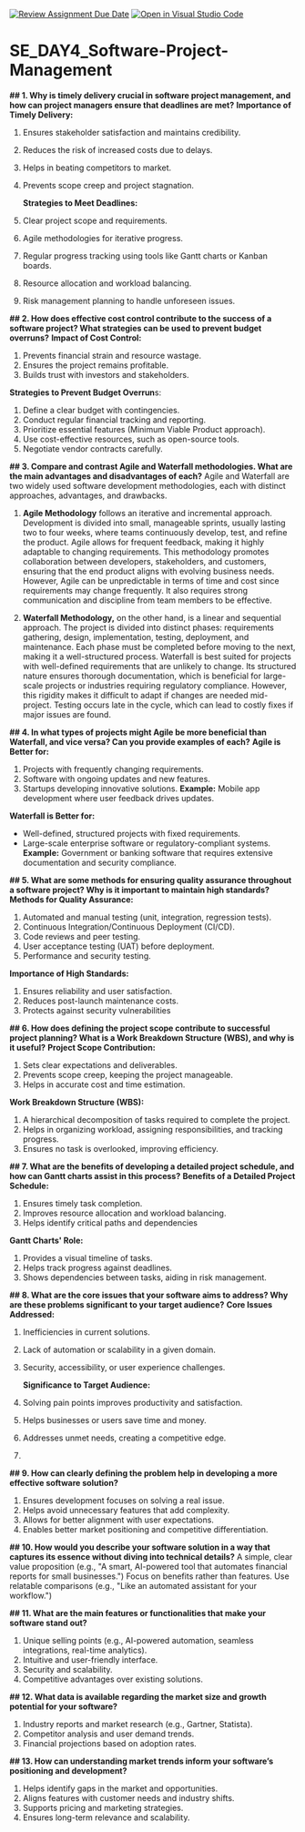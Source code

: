 [![Review Assignment Due Date](https://classroom.github.com/assets/deadline-readme-button-22041afd0340ce965d47ae6ef1cefeee28c7c493a6346c4f15d667ab976d596c.svg)](https://classroom.github.com/a/9pw6JKcu)
[![Open in Visual Studio Code](https://classroom.github.com/assets/open-in-vscode-2e0aaae1b6195c2367325f4f02e2d04e9abb55f0b24a779b69b11b9e10269abc.svg)](https://classroom.github.com/online_ide?assignment_repo_id=18456393&assignment_repo_type=AssignmentRepo)
# SE_DAY4_Software-Project-Management
**## 1. Why is timely delivery crucial in software project management, and how can project managers ensure that deadlines are met?**
**Importance of Timely Delivery:**
1. Ensures stakeholder satisfaction and maintains credibility.
2. Reduces the risk of increased costs due to delays.
3. Helps in beating competitors to market.
4. Prevents scope creep and project stagnation.
   
   **Strategies to Meet Deadlines:**

1. Clear project scope and requirements.
2. Agile methodologies for iterative progress.
3. Regular progress tracking using tools like Gantt charts or Kanban boards.
4. Resource allocation and workload balancing.
5. Risk management planning to handle unforeseen issues.
   
**## 2. How does effective cost control contribute to the success of a software project? What strategies can be used to prevent budget overruns?**
**Impact of Cost Control:**
1. Prevents financial strain and resource wastage.
2. Ensures the project remains profitable.
3. Builds trust with investors and stakeholders.
   
**Strategies to Prevent Budget Overrun**s:
1. Define a clear budget with contingencies.
2. Conduct regular financial tracking and reporting.
3. Prioritize essential features (Minimum Viable Product approach).
4. Use cost-effective resources, such as open-source tools.
5. Negotiate vendor contracts carefully.
   
**## 3. Compare and contrast Agile and Waterfall methodologies. What are the main advantages and disadvantages of each?**
Agile and Waterfall are two widely used software development methodologies, each with distinct approaches, advantages, and drawbacks.

1. **Agile Methodology** follows an iterative and incremental approach. Development is divided into small, manageable sprints, usually lasting two to four weeks, where teams continuously develop, test, and refine the product. Agile allows for frequent feedback, making it highly adaptable to changing requirements. This methodology promotes collaboration between developers, stakeholders, and customers, ensuring that the end product aligns with evolving business needs. However, Agile can be unpredictable in terms of time and cost since requirements may change frequently. It also requires strong communication and discipline from team members to be effective.

2. **Waterfall Methodology,** on the other hand, is a linear and sequential approach. The project is divided into distinct phases: requirements gathering, design, implementation, testing, deployment, and maintenance. Each phase must be completed before moving to the next, making it a well-structured process. Waterfall is best suited for projects with well-defined requirements that are unlikely to change. Its structured nature ensures thorough documentation, which is beneficial for large-scale projects or industries requiring regulatory compliance. However, this rigidity makes it difficult to adapt if changes are needed mid-project. Testing occurs late in the cycle, which can lead to costly fixes if major issues are found.

   
**## 4. In what types of projects might Agile be more beneficial than Waterfall, and vice versa? Can you provide examples of each?**
**Agile is Better for:**
1. Projects with frequently changing requirements.
2. Software with ongoing updates and new features.
3. Startups developing innovative solutions.
   **Example:** Mobile app development where user feedback drives updates.
   
**Waterfall is Better for:**
- Well-defined, structured projects with fixed requirements.
- Large-scale enterprise software or regulatory-compliant systems.
 **Example:** Government or banking software that requires extensive documentation and security compliance.

**## 5. What are some methods for ensuring quality assurance throughout a software project? Why is it important to maintain high standards?**
**Methods for Quality Assurance:**
1. Automated and manual testing (unit, integration, regression tests).
2. Continuous Integration/Continuous Deployment (CI/CD).
3. Code reviews and peer testing.
4. User acceptance testing (UAT) before deployment.
5. Performance and security testing.
   
**Importance of High Standards:**
1. Ensures reliability and user satisfaction.
2. Reduces post-launch maintenance costs.
3. Protects against security vulnerabilities
   
**## 6. How does defining the project scope contribute to successful project planning? What is a Work Breakdown Structure (WBS), and why is it useful?**
**Project Scope Contribution:**
1. Sets clear expectations and deliverables.
2. Prevents scope creep, keeping the project manageable.
3. Helps in accurate cost and time estimation.
   
**Work Breakdown Structure (WBS):**
1. A hierarchical decomposition of tasks required to complete the project.
2. Helps in organizing workload, assigning responsibilities, and tracking progress.
3. Ensures no task is overlooked, improving efficiency.
   
**## 7. What are the benefits of developing a detailed project schedule, and how can Gantt charts assist in this process?**
**Benefits of a Detailed Project Schedule:**
1. Ensures timely task completion.
2. Improves resource allocation and workload balancing.
3. Helps identify critical paths and dependencies
   
**Gantt Charts' Role:**
1. Provides a visual timeline of tasks.
2. Helps track progress against deadlines.
3. Shows dependencies between tasks, aiding in risk management.
   
**## 8. What are the core issues that your software aims to address? Why are these problems significant to your target audience?**
**Core Issues Addressed:**
1. Inefficiencies in current solutions.
2. Lack of automation or scalability in a given domain.
3. Security, accessibility, or user experience challenges.
   
   **Significance to Target Audience:**
1. Solving pain points improves productivity and satisfaction.
2. Helps businesses or users save time and money.
3. Addresses unmet needs, creating a competitive edge.
4. 
**## 9. How can clearly defining the problem help in developing a more effective software solution?**
1. Ensures development focuses on solving a real issue.
2. Helps avoid unnecessary features that add complexity.
3. Allows for better alignment with user expectations.
4. Enables better market positioning and competitive differentiation.

**## 10. How would you describe your software solution in a way that captures its essence without diving into technical details?**
A simple, clear value proposition (e.g., "A smart, AI-powered tool that automates financial reports for small businesses.")
Focus on benefits rather than features.
Use relatable comparisons (e.g., "Like an automated assistant for your workflow.")

**## 11. What are the main features or functionalities that make your software stand out?**
1. Unique selling points (e.g., AI-powered automation, seamless integrations, real-time analytics).
2. Intuitive and user-friendly interface.
3. Security and scalability.
4. Competitive advantages over existing solutions.

**## 12. What data is available regarding the market size and growth potential for your software?**
1. Industry reports and market research (e.g., Gartner, Statista).
2. Competitor analysis and user demand trends.
3. Financial projections based on adoption rates.

**## 13. How can understanding market trends inform your software’s positioning and development?**
1. Helps identify gaps in the market and opportunities.
2. Aligns features with customer needs and industry shifts.
3. Supports pricing and marketing strategies.
4. Ensures long-term relevance and scalability.
